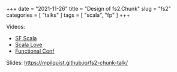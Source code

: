 +++
date = "2021-11-26"
title = "Design of fs2.Chunk"
slug = "fs2"
categories = [ "talks" ]
tags = [ "scala", "fp" ]
+++

Videos:
 - [SF Scala](https://www.youtube.com/watch?v=tPrN4hKoGmk)
 - [Scala Love](https://www.youtube.com/watch?v=wOybldcyMLs)
 - [Functional Conf](https://www.youtube.com/watch?v=q0ONAFWyNSk)

Slides: https://mpilquist.github.io/fs2-chunk-talk/
